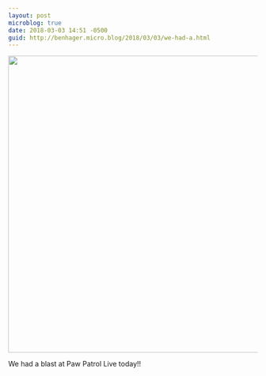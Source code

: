 ```yaml
---
layout: post
microblog: true
date: 2018-03-03 14:51 -0500
guid: http://benhager.micro.blog/2018/03/03/we-had-a.html
---
```


<img src="http://hager.blog/uploads/2018/051b6f109a.jpg" width="600" height="600" style="height: auto;" class="sunlit_image" />

We had a blast at Paw Patrol Live today!!


